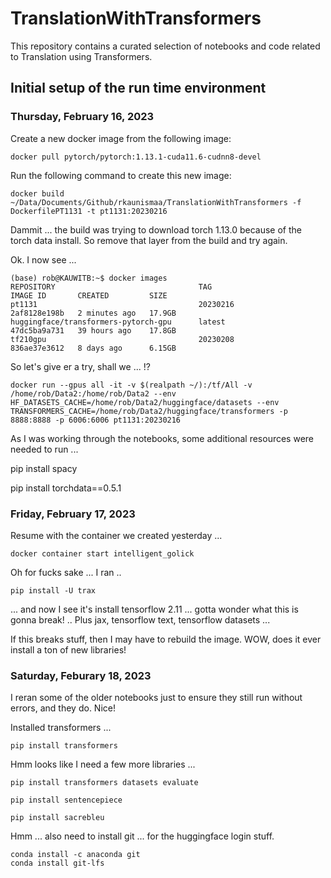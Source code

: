 # TranslationWithTransformers
This repository contains a curated selection of notebooks and code related to Translation using Transformers. 

## Initial setup of the run time environment

### Thursday, February 16, 2023

Create a new docker image from the following image:

	docker pull pytorch/pytorch:1.13.1-cuda11.6-cudnn8-devel
	
Run the following command to create this new image:

	docker build ~/Data/Documents/Github/rkaunismaa/TranslationWithTransformers -f DockerfilePT1131 -t pt1131:20230216
	
Dammit ... the build was trying to download torch 1.13.0 because of the torch data install. So remove that layer from 
the build and try again. 

Ok. I now see ...

	(base) rob@KAUWITB:~$ docker images
	REPOSITORY                                TAG                            IMAGE ID       CREATED         SIZE
	pt1131                                    20230216                       2af8128e198b   2 minutes ago   17.9GB
	huggingface/transformers-pytorch-gpu      latest                         47dc5ba9a731   39 hours ago    17.8GB
	tf210gpu                                  20230208                       836ae37e3612   8 days ago      6.15GB
	
So let's give er a try, shall we ... !?

    docker run --gpus all -it -v $(realpath ~/):/tf/All -v /home/rob/Data2:/home/rob/Data2 --env HF_DATASETS_CACHE=/home/rob/Data2/huggingface/datasets --env TRANSFORMERS_CACHE=/home/rob/Data2/huggingface/transformers -p 8888:8888 -p 6006:6006 pt1131:20230216

As I was working through the notebooks, some additional resources were needed to run ...

pip install spacy

pip install torchdata==0.5.1

### Friday, February 17, 2023

Resume with the container we created yesterday ...

    docker container start intelligent_golick

Oh for fucks sake ... I ran ..

    pip install -U trax

... and now I see it's install tensorflow 2.11 ... gotta wonder what this is gonna break! .. 
Plus jax, tensorflow text, tensorflow datasets ...

If this breaks stuff, then I may have to rebuild the image. WOW, does it ever install a ton of new libraries!

### Saturday, Feburary 18, 2023

I reran some of the older notebooks just to ensure they still run without errors, and they do. Nice!

Installed transformers ...

    pip install transformers
    
Hmm looks like I need a few more libraries ...

    pip install transformers datasets evaluate
    
    pip install sentencepiece
    
    pip install sacrebleu
    
Hmm ... also need to install git ... for the huggingface login stuff.
    
    conda install -c anaconda git
    conda install git-lfs



	



	



